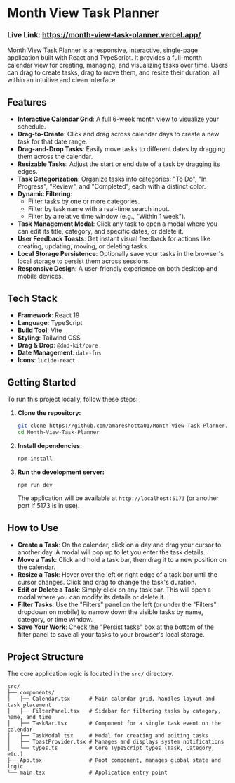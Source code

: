# Month View Task Planner

### Live Link: https://month-view-task-planner.vercel.app/

Month View Task Planner is a responsive, interactive, single-page application built with React and TypeScript. It provides a full-month calendar view for creating, managing, and visualizing tasks over time. Users can drag to create tasks, drag to move them, and resize their duration, all within an intuitive and clean interface.

## Features

*   **Interactive Calendar Grid**: A full 6-week month view to visualize your schedule.
*   **Drag-to-Create**: Click and drag across calendar days to create a new task for that date range.
*   **Drag-and-Drop Tasks**: Easily move tasks to different dates by dragging them across the calendar.
*   **Resizable Tasks**: Adjust the start or end date of a task by dragging its edges.
*   **Task Categorization**: Organize tasks into categories: "To Do", "In Progress", "Review", and "Completed", each with a distinct color.
*   **Dynamic Filtering**:
    *   Filter tasks by one or more categories.
    *   Filter by task name with a real-time search input.
    *   Filter by a relative time window (e.g., "Within 1 week").
*   **Task Management Modal**: Click any task to open a modal where you can edit its title, category, and specific dates, or delete it.
*   **User Feedback Toasts**: Get instant visual feedback for actions like creating, updating, moving, or deleting tasks.
*   **Local Storage Persistence**: Optionally save your tasks in the browser's local storage to persist them across sessions.
*   **Responsive Design**: A user-friendly experience on both desktop and mobile devices.

## Tech Stack

*   **Framework**: React 19
*   **Language**: TypeScript
*   **Build Tool**: Vite
*   **Styling**: Tailwind CSS
*   **Drag & Drop**: `@dnd-kit/core`
*   **Date Management**: `date-fns`
*   **Icons**: `lucide-react`

## Getting Started

To run this project locally, follow these steps:

1.  **Clone the repository:**
    ```sh
    git clone https://github.com/amareshotta01/Month-View-Task-Planner.git
    cd Month-View-Task-Planner
    ```

2.  **Install dependencies:**
    ```sh
    npm install
    ```

3.  **Run the development server:**
    ```sh
    npm run dev
    ```
    The application will be available at `http://localhost:5173` (or another port if 5173 is in use).

## How to Use

*   **Create a Task**: On the calendar, click on a day and drag your cursor to another day. A modal will pop up to let you enter the task details.
*   **Move a Task**: Click and hold a task bar, then drag it to a new position on the calendar.
*   **Resize a Task**: Hover over the left or right edge of a task bar until the cursor changes. Click and drag to change the task's duration.
*   **Edit or Delete a Task**: Simply click on any task bar. This will open a modal where you can modify its details or delete it.
*   **Filter Tasks**: Use the "Filters" panel on the left (or under the "Filters" dropdown on mobile) to narrow down the visible tasks by name, category, or time window.
*   **Save Your Work**: Check the "Persist tasks" box at the bottom of the filter panel to save all your tasks to your browser's local storage.

## Project Structure

The core application logic is located in the `src/` directory.

```
src/
├── components/
│   ├── Calendar.tsx      # Main calendar grid, handles layout and task placement
│   ├── FilterPanel.tsx   # Sidebar for filtering tasks by category, name, and time
│   ├── TaskBar.tsx       # Component for a single task event on the calendar
│   ├── TaskModal.tsx     # Modal for creating and editing tasks
│   ├── ToastProvider.tsx # Manages and displays system notifications
│   └── types.ts          # Core TypeScript types (Task, Category, etc.)
├── App.tsx               # Root component, manages global state and logic
└── main.tsx              # Application entry point
